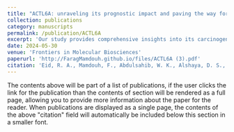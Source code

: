 ```yaml
---
title: "ACTL6A: unraveling its prognostic impact and paving the way for targeted therapeutics in carcinogenesis"
collection: publications
category: manuscripts
permalink: /publication/ACTL6A
excerpt: 'Our study provides comprehensive insights into its carcinogenic actions, highlighting its potential as both a prognostic indicator and a target for anti-cancer therapy.'
date: 2024-05-30
venue: 'Frontiers in Molecular Biosciences'
paperurl: 'http://FaragMamdouh.github.io/files/ACTL6A (3).pdf'
citation: 'Eid, R. A., Mamdouh, F., Abdulsahib, W. K., Alshaya, D. S., Al-Salmi, F. A., Alghamdi, M. A., Jafri, I., Fayad, E., Alsharif, G., Zaki, M. S. A., Alshehri, M. A., Noreldin, A. E., & Eldeen, M. A. (2024). ACTL6A: Unraveling its prognostic impact and paving the way for targeted therapeutics in carcinogenesis. Frontiers in Molecular Biosciences, 11, 1387919. https://doi.org/10.3389/fmolb.2024.1387919'
---
```


The contents above will be part of a list of publications, if the user clicks the link for the publication than the contents of section will be rendered as a full page, allowing you to provide more information about the paper for the reader. When publications are displayed as a single page, the contents of the above "citation" field will automatically be included below this section in a smaller font.
